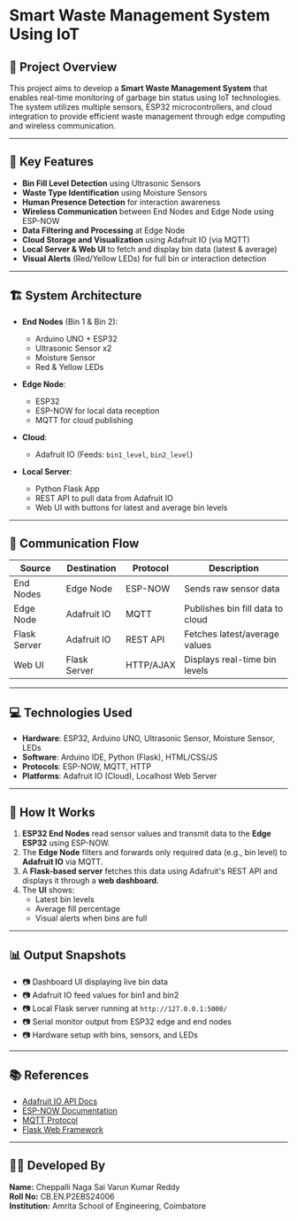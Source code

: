 # Smart Waste Management System Using IoT

## 📌 Project Overview
This project aims to develop a **Smart Waste Management System** that enables real-time monitoring of garbage bin status using IoT technologies. The system utilizes multiple sensors, ESP32 microcontrollers, and cloud integration to provide efficient waste management through edge computing and wireless communication.

---

## 🧠 Key Features
- **Bin Fill Level Detection** using Ultrasonic Sensors
- **Waste Type Identification** using Moisture Sensors
- **Human Presence Detection** for interaction awareness
- **Wireless Communication** between End Nodes and Edge Node using ESP-NOW
- **Data Filtering and Processing** at Edge Node
- **Cloud Storage and Visualization** using Adafruit IO (via MQTT)
- **Local Server & Web UI** to fetch and display bin data (latest & average)
- **Visual Alerts** (Red/Yellow LEDs) for full bin or interaction detection

---

## 🏗️ System Architecture
- **End Nodes** (Bin 1 & Bin 2):
  - Arduino UNO + ESP32
  - Ultrasonic Sensor x2
  - Moisture Sensor
  - Red & Yellow LEDs

- **Edge Node**:
  - ESP32
  - ESP-NOW for local data reception
  - MQTT for cloud publishing

- **Cloud**:
  - Adafruit IO (Feeds: `bin1_level`, `bin2_level`)

- **Local Server**:
  - Python Flask App
  - REST API to pull data from Adafruit IO
  - Web UI with buttons for latest and average bin levels

---

## 🔗 Communication Flow

| Source      | Destination    | Protocol  | Description                              |
|-------------|----------------|-----------|------------------------------------------|
| End Nodes   | Edge Node      | ESP-NOW   | Sends raw sensor data                    |
| Edge Node   | Adafruit IO    | MQTT      | Publishes bin fill data to cloud         |
| Flask Server| Adafruit IO    | REST API  | Fetches latest/average values            |
| Web UI      | Flask Server   | HTTP/AJAX | Displays real-time bin levels            |

---

## 💻 Technologies Used
- **Hardware**: ESP32, Arduino UNO, Ultrasonic Sensor, Moisture Sensor, LEDs
- **Software**: Arduino IDE, Python (Flask), HTML/CSS/JS
- **Protocols**: ESP-NOW, MQTT, HTTP
- **Platforms**: Adafruit IO (Cloud), Localhost Web Server

---

## 🚀 How It Works
1. **ESP32 End Nodes** read sensor values and transmit data to the **Edge ESP32** using ESP-NOW.
2. The **Edge Node** filters and forwards only required data (e.g., bin level) to **Adafruit IO** via MQTT.
3. A **Flask-based server** fetches this data using Adafruit's REST API and displays it through a **web dashboard**.
4. The **UI** shows:
   - Latest bin levels
   - Average fill percentage
   - Visual alerts when bins are full

---

## 📊 Output Snapshots
- 📷 Dashboard UI displaying live bin data  
- 📷 Adafruit IO feed values for bin1 and bin2  
- 📷 Local Flask server running at `http://127.0.0.1:5000/`  
- 📷 Serial monitor output from ESP32 edge and end nodes  
- 📷 Hardware setup with bins, sensors, and LEDs  

---

## 📚 References
- [Adafruit IO API Docs](https://io.adafruit.com/api/docs/)
- [ESP-NOW Documentation](https://docs.espressif.com/projects/esp-idf/en/latest/esp32/api-reference/network/esp_now.html)
- [MQTT Protocol](https://mqtt.org/)
- [Flask Web Framework](https://flask.palletsprojects.com/)

---

## 👨‍💻 Developed By
**Name:** Cheppalli Naga Sai Varun Kumar Reddy  
**Roll No:** CB.EN.P2EBS24006  
**Institution:** Amrita School of Engineering, Coimbatore  

